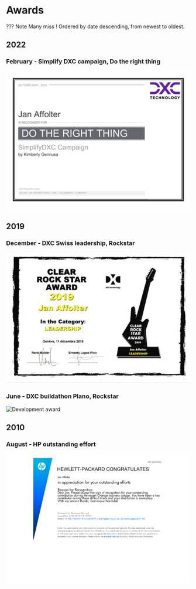 # Awards 

??? Note
    Many miss ! Ordered by date descending, from newest to oldest.

## 2022 
### February - Simplify DXC campaign, Do the right thing
 ![Do the right thing](./doc-awards/20220228%20-%20Award,%20do%20the%20right%20thing-1.png)

## 2019
### December - DXC Swiss leadership, Rockstar
 ![Swiss leadership award](./doc-awards/20191211%20-%20Year%20End%20Leadership%20Swiss%20Award-1.png)

### June - DXC buildathon Plano, Rockstar
 ![Development award](./doc-awards/20190308%20-%20product_RockStars.md%20at%20master%20·%20Platform-DXC_program-product-1.png)

## 2010
### August - HP outstanding effort 
 ![Outstanding effort](./doc-awards/20100820%20-%20eAward-1.png)

